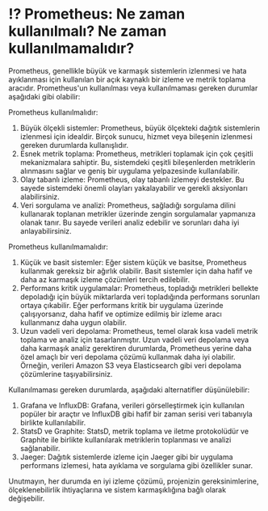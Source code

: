 # ⁉ Prometheus: Ne zaman kullanılmalı? Ne zaman kullanılmamalıdır?

Prometheus, genellikle büyük ve karmaşık sistemlerin izlenmesi ve hata ayıklanması için kullanılan bir açık kaynaklı bir izleme ve metrik toplama aracıdır. Prometheus'un kullanılması veya kullanılmaması gereken durumlar aşağıdaki gibi olabilir:

Prometheus kullanılmalıdır:

1. Büyük ölçekli sistemler: Prometheus, büyük ölçekteki dağıtık sistemlerin izlenmesi için idealdir. Birçok sunucu, hizmet veya bileşenin izlenmesi gereken durumlarda kullanışlıdır.
2. Esnek metrik toplama: Prometheus, metrikleri toplamak için çok çeşitli mekanizmalara sahiptir. Bu, sistemdeki çeşitli bileşenlerden metriklerin alınmasını sağlar ve geniş bir uygulama yelpazesinde kullanılabilir.
3. Olay tabanlı izleme: Prometheus, olay tabanlı izlemeyi destekler. Bu sayede sistemdeki önemli olayları yakalayabilir ve gerekli aksiyonları alabilirsiniz.
4. Veri sorgulama ve analizi: Prometheus, sağladığı sorgulama dilini kullanarak toplanan metrikler üzerinde zengin sorgulamalar yapmanıza olanak tanır. Bu sayede verileri analiz edebilir ve sorunları daha iyi anlayabilirsiniz.

Prometheus kullanılmamalıdır:

1. Küçük ve basit sistemler: Eğer sistem küçük ve basitse, Prometheus kullanmak gereksiz bir ağırlık olabilir. Basit sistemler için daha hafif ve daha az karmaşık izleme çözümleri tercih edilebilir.
2. Performans kritik uygulamalar: Prometheus, topladığı metrikleri bellekte depoladığı için büyük miktarlarda veri topladığında performans sorunları ortaya çıkabilir. Eğer performans kritik bir uygulama üzerinde çalışıyorsanız, daha hafif ve optimize edilmiş bir izleme aracı kullanmanız daha uygun olabilir.
3. Uzun vadeli veri depolama: Prometheus, temel olarak kısa vadeli metrik toplama ve analiz için tasarlanmıştır. Uzun vadeli veri depolama veya daha karmaşık analiz gerektiren durumlarda, Prometheus yerine daha özel amaçlı bir veri depolama çözümü kullanmak daha iyi olabilir. Örneğin, verileri Amazon S3 veya Elasticsearch gibi veri depolama çözümlerine taşıyabilirsiniz.

Kullanılmaması gereken durumlarda, aşağıdaki alternatifler düşünülebilir:

1. Grafana ve InfluxDB: Grafana, verileri görselleştirmek için kullanılan popüler bir araçtır ve InfluxDB gibi hafif bir zaman serisi veri tabanıyla birlikte kullanılabilir.
2. StatsD ve Graphite: StatsD, metrik toplama ve iletme protokolüdür ve Graphite ile birlikte kullanılarak metriklerin toplanması ve analizi sağlanabilir.
3. Jaeger: Dağıtık sistemlerde izleme için Jaeger gibi bir uygulama performans izlemesi, hata ayıklama ve sorgulama gibi özellikler sunar.

Unutmayın, her durumda en iyi izleme çözümü, projenizin gereksinimlerine, ölçeklenebilirlik ihtiyaçlarına ve sistem karmaşıklığına bağlı olarak değişebilir.



